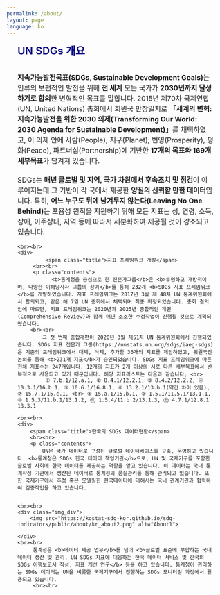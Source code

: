 ```yaml
---
permalink: /about/
layout: page
language: ko
---
```


<style>
	.contents_box { padding : 0 5%; }
	.title { color:navy; font-size:18pt; font-weight:600;}
	.contents { font-size:12pt; }
	
	.img_div { text-align: center; }
	.img_div { line-height: 1.6em; }
	.img_div img { width: 90%; }
	
   .suffle_div { width: 100%;  margin-bottom:50px;}
   .suffle_div p { width: 100%; font-size:12pt;  }
   .suffle_div img { width:40%; float: right; }

</style>

<div class="contents_box">
	<div>
		<span class="title">UN SDGs 개요</span>
		<br><br>
		<p class="contents">
 		     <b>지속가능발전목표(SDGs, Sustainable Development Goals)</b>는 인류의 보편적인 발전을 위해 <b>전 세계</b> 모든 국가가 <b>2030년까지 달성하기로 합의</b>한 변혁적인 목표를 말합니다. 2015년 제70차 국제연합(UN, United Nations) 총회에서 회원국 만장일치로 <b>「세계의 변혁: 지속가능발전을 위한 2030 의제(Transforming Our World: 2030 Agenda for Sustainable Development)」</b>를 채택하였고, 이 의제 안에 사람(People), 지구(Planet), 번영(Prosperity), 평화(Peace), 파트너십(Partnership)에 기반한 <b>17개의 목표와 169개 세부목표</b>가 담겨져 있습니다. 
		<br><br>
			SDGs는 <b>매년 글로벌 및 지역, 국가 차원에서 후속조치 및 점검</b>이 이루어지는데 그 기반이 각 국에서 제공한 <b>양질의 신뢰할 만한 데이터</b>입니다. 특히, <b>어느 누구도 뒤에 남겨두지 않는다(Leaving No One Behind)</b>는 포용성 원칙을 지원하기 위해 모든 지표는 성, 연령, 소득, 장애, 이주상태, 지역 등에 따라서 세분화하여 제공될 것이 강조되고 있습니다.
		
	<br><br>
	<div>
	         <span class="title">지표 프레임워크 개발</span>
		 <br><br>
		 <p class="contents">
		       <b>통계청을 중심으로 한 전문가그룹</b>은 <b>투명하고 개방적이며, 다양한 이해당사자 그룹의 참여</b>를 통해 232개 <b>SDGs 지표 프레임워크</b>를 개발하였습니다. 지표 프레임워크는 2017년 3월 제 48차 UN 통계위원회에서 합의되고, 같은 해 7월 UN 총회에서 채택되며 최종 확정되었습니다. 총회 결의안에 따르면, 지표 프레임워크는 2020년과 2025년 종합적인 개편(Comprehensive Review)과 함께 매년 소소한 수정작업이 진행될 것으로 계획되었습니다.
		<br><br>
			그 첫 번째 종합개편이 2020년 3월 제51차 UN 통계위원회에서 진행되었습니다. SDGs 지표 전문가 그룹(https://unstats.un.org/sdgs/iaeg-sdgs)은 기존의 프레임워크에서 대체, 삭제, 추가할 36개의 지표를 제안하였고, 위원국간 논의를 통해 <b>231개 지표</b>가 승인되었습니다. SDGs 지표 프레임워크에 따른 전체 지표수는 247개입니다. 12개의 지표가 2개 이상의 서로 다른 세부목표에서 반복적으로 사용되고 있기 때문입니다. 해당 지표리스트는 다음과 같습니다; <br>
			 ① 7.b.1/12.a.1, ② 8.4.1/12.2.1, ③ 8.4.2/12.2.2, ④ 10.3.1/16.b.1, ⑤ 10.6.1/16.8.1, ⑥ 13.2.1/13.b.1(약간 차이 있음), ⑦ 15.7.1/15.c.1, <br> ⑧ 15.a.1/15.b.1, ⑨ 1.5.1/11.5.1/13.1.1, ⑩ 1.5.3/11.b.1/13.1.2, ⑪ 1.5.4/11.b.2/13.1.3, ⑫ 4.7.1/12.8.1 13.3.1
		
	<br><br>
	<div>
		<span class="title">한국의 SDGs 데이터현황</span>
		<br><br>
		<p class="contents">
			UN은 국가 데이터로 구성된 글로벌 데이터베이스를 구축, 운영하고 있습니다. <b>통계청은 SDGs 한국 데이터 책임기관</b>으로, UN 및 국제기구를 포함한 글로벌 사회에 한국 데이터를 제공하는 역할을 맡고 있습니다. 이 데이터는 국내 통계작성 기관에서 생산된 데이터로 통계청의 품질관리를 통해 관리되고 있습니다. 또한 국제기구에서 추정 혹은 모델링한 한국데이터에 대해서는 국내 관계기관과 협력하여 검증작업을 하고 있습니다.


	<br><br>
	<div class="img_div">
		<img src="https://kostat-sdg-kor.github.io/sdg-indicators/public/about/kr_about2.png" alt="About1">

	</div>
	<br><br>
         통계청은 <b>데이터 제공 업무</b>를 넘어 <b>글로벌 표준에 부합하는 국내 데이터 생산 및 관리, UN SDGs 지표에 대응하는 한국 데이터 서비스 및 한국의 SDGs 이행보고서 작성, 지표 개선 연구</b> 등을 하고 있습니다. 통계청이 관리하는 SDGs 데이터는 UN을 비롯한 국제기구에서 진행하는 SDGs 모니터링 과정에서 활용되고 있습니다.
         <br><br>
        






<!--
<object id="link1" type="text/html" width="80%" height="500px" data="https://blog.naver.com/offerkiss/221845623886"> 
</object>
-->

<!--
<object id="link2" type="text/html" width="500px" height="500px" data="//www.youtube.com/embed/GJZXJaZx0WQ"> 
</object>
-->

